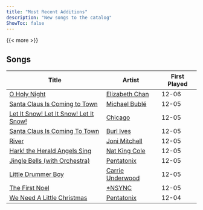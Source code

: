```yaml
---
title: "Most Recent Additions"
description: "New songs to the catalog"
ShowToc: false
---
```


{{< more >}}

## Songs
Title | Artist | First Played 
----- | ------ | ----------- 
[O Holy Night](/songs/o-holy-night) | [Elizabeth Chan](/artists/elizabeth-chan-793805) | 12-06
[Santa Claus Is Coming to Town](/songs/santa-claus-is-coming-to-town) | [Michael Bublé](/artists/michael-buble-58319) | 12-05
[Let It Snow! Let It Snow! Let It Snow!](/songs/let-it-snow-let-it-snow-let-it-snow) | [Chicago](/artists/chicago-5663) | 12-05
[Santa Claus Is Coming To Town](/songs/santa-claus-is-coming-to-town) | [Burl Ives](/artists/burl-ives-1117) | 12-05
[River](/songs/river) | [Joni Mitchell](/artists/joni-mitchell-3606) | 12-05
[Hark! the Herald Angels Sing](/songs/hark-the-herald-angels-sing) | [Nat King Cole](/artists/nat-king-cole-3428) | 12-05
[Jingle Bells (with Orchestra)](/songs/jingle-bells-with-orchestra) | [Pentatonix](/artists/pentatonix-655231) | 12-05
[Little Drummer Boy](/songs/little-drummer-boy) | [Carrie Underwood](/artists/carrie-underwood-89416) | 12-05
[The First Noel](/songs/the-first-noel) | [*NSYNC](/artists/nsync-31882) | 12-05
[We Need A Little Christmas](/songs/we-need-a-little-christmas) | [Pentatonix](/artists/pentatonix-655231) | 12-04

